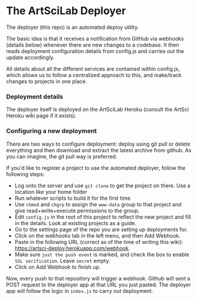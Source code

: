 # The ArtSciLab Deployer 

The deployer (this repo) is an automated deploy utility.

The basic idea is that it receives a notification from GitHub via webhooks (details below) whenever there are new changes to a codebase. It then reads deployment configuration details from config.js and carries out the update accordingly. 

All details about all the different services are contained within config.js, which allows us to follow a centralized approach to this, and make/track changes to projects in one place.

### Deployment details
The deployer itself is deployed on the ArtSciLab Heroku (consult the ArtSci Heroku wiki page if it exists).

### Configuring a new deployment
There are two ways to configure deployment: deploy using git pull or delete everything and then download and extract the latest archive from github. As you can imagine, the git pull way is preferred. 

If you'd like to register a project to use the automated deployer, follow the following steps: 
* Log onto the server and use `git clone` to get the project on there. Use a location like your home folder 
* Run whatever scripts to build it for the first time
* Use `chmod` and `chgrp` to assign the `www-data` group to that project and give read+write+execute permissions to the group.
* Edit `config.js` in the root of this project to reflect the new project and fill in the details. Look at existing projects as a guide. 
* Go to the settings page of the repo you are setting up deployments for. 
* Click on the webhooks tab in the left menu, and then Add Webhook. 
* Paste in the following URL (correct as of the time of writing this wiki): https://artsci-deploy.herokuapp.com/webhook.
* Make sure `just the push event` is marked, and check the box to enable `SSL verification`. Leave `secret` empty.
* Click on Add Webhook to finish up. 

Now, every push to that repository will trigger a webhook. Github will sent a POST request to the deployer app at that URL you just pasted. The deployer app will follow the logic in `index.js` to carry out deployment. 
